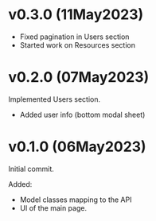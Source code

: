 # v0.3.0 (11May2023)

* Fixed pagination in Users section
* Started work on Resources section

# v0.2.0 (07May2023)

Implemented Users section.

* Added user info (bottom modal sheet)

# v0.1.0 (06May2023)

Initial commit.

Added: 
* Model classes mapping to the API
* UI of the main page.